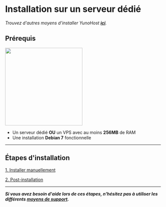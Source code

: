 # Installation sur un serveur dédié

*Trouvez d'autres moyens d'installer YunoHost **[ici](/install_fr)**.*

## Prérequis

<img src="https://yunohost.org/images/vps.png" width=250>

* Un serveur dédié **OU** un VPS avec au moins **256MB** de RAM
* Une installation **Debian 7** fonctionnelle

---

## Étapes d'installation

<a class="btn btn-lg btn-default" href="/install_manually_fr">1. Installer manuellement</a>

<a class="btn btn-lg btn-default" href="/postinstall_fr">2. Post-installation</a>

---


***Si vous avez besoin d'aide lors de ces étapes, n'hésitez pas à utiliser les différents [moyens de support](/support_fr).***